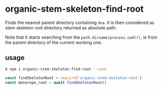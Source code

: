 # organic-stem-skeleton-find-root

Finds the nearest parent directory containing `dna`. It is then considered as stem skeleton root directory returned as absolute path.

Note that it starts searching from the `path.dirname(process.cwd())`, ie from the parent directory of the current working one.

## usage

```bash
$ npm i organic-stem-skeleton-find-root --save
```

```javascript
const findSkeletonRoot = require('organic-stem-skeleton-root')
const monorepo_root = await findSkeletonRoot()
```
